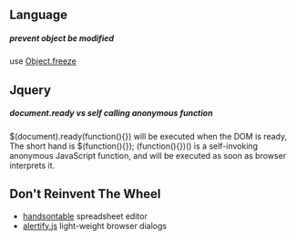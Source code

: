 ## Language

##### prevent object be modified
use [Object.freeze](https://developer.mozilla.org/en-US/docs/Web/JavaScript/Reference/Global_Objects/Object/freeze)

## Jquery

##### document.ready vs self calling anonymous function
$(document).ready(function(){}) will be executed when the DOM is ready, The short hand is $(function(){}); (function(){})() is a self-invoking anonymous JavaScript function, and will be executed as soon as browser interprets it.



## Don't Reinvent The Wheel
* [handsontable](https://handsontable.com/) spreadsheet editor
* [alertify.js](https://alertifyjs.org)  light-weight browser dialogs

